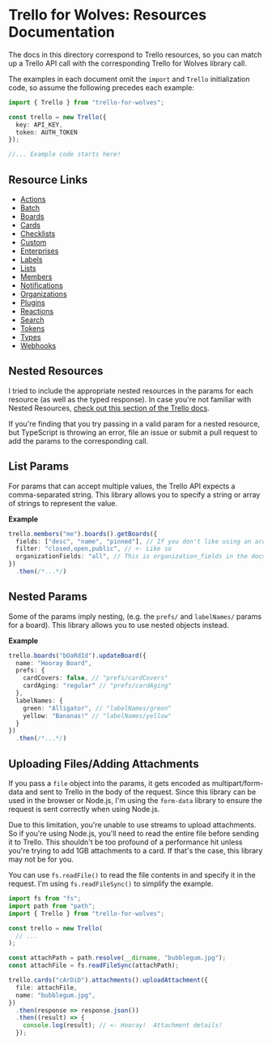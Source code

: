 # Trello for Wolves: Resources Documentation

The docs in this directory correspond to Trello resources, so you can match up a Trello API call with the corresponding Trello for Wolves library call.

The examples in each document omit the `import` and `Trello` initialization code, so assume the following precedes each example:

```typescript
import { Trello } from "trello-for-wolves";

const trello = new Trello({
  key: API_KEY,
  token: AUTH_TOKEN
});

//... Example code starts here!
```

## Resource Links

- [Actions](./actions.md)
- [Batch](./batch.md)
- [Boards](./boards.md)
- [Cards](./cards.md)
- [Checklists](./checklists.md)
- [Custom](./custom-fields.md)
- [Enterprises](./enterprises.md)
- [Labels](./labels.md)
- [Lists](./lists.md)
- [Members](./members.md)
- [Notifications](./notifications.md)
- [Organizations](./organizations.md)
- [Plugins](./plugins.md)
- [Reactions](./reactions.md)
- [Search](./search.md)
- [Tokens](./tokens.md)
- [Types](./types.md)
- [Webhooks](./webhooks.md)

## Nested Resources

I tried to include the appropriate nested resources in the params for each resource (as well as the typed response).
In case you're not familiar with Nested Resources, [check out this section of the Trello docs](https://developers.trello.com/reference#understanding-nested-resources).

If you're finding that you try passing in a valid param for a nested resource, but TypeScript is throwing an error, file an issue or submit a pull request to add the params to the corresponding call.

## List Params

For params that can accept multiple values, the Trello API expects a comma-separated string.
This library allows you to specify a string or array of strings to represent the value.

**Example**

```typescript
trello.members("me").boards().getBoards({
  fields: ["desc", "name", "pinned"], // If you don't like using an array, feel free to use a comma-separated string
  filter: "closed,open,public", // <- Like so
  organizationFields: "all", // This is organization_fields in the docs
})
  .then(/*...*/)
```

## Nested Params

Some of the params imply nesting, (e.g. the `prefs/` and `labelNames/` params for a board).
This library allows you to use nested objects instead.

**Example**

```typescript
trello.boards("bOaRdId").updateBoard({
  name: "Hooray Board",
  prefs: {
    cardCovers: false, // "prefs/cardCovers"
    cardAging: "regular" // "prefs/cardAging"
  },
  labelNames: {
    green: "Alligator", // "labelNames/green"
    yellow: "Bananas!" // "labelNames/yellow"
  }
})
  .then(/*...*/)
```

## Uploading Files/Adding Attachments

If you pass a `file` object into the params, it gets encoded as multipart/form-data and sent to Trello in the body of the request.
Since this library can be used in the browser or Node.js, I'm using the `form-data` library to ensure the request is sent correctly when using Node.js.

Due to this limitation, you're unable to use streams to upload attachments. So if you're using Node.js, you'll need to read the entire file before sending it to Trello. 
This shouldn't be too profound of a performance hit unless you're trying to add 1GB attachments to a card. If that's the case, this library may not be for you.

You can use `fs.readFile()` to read the file contents in and specify it in the request. I'm using `fs.readFileSync()` to simplify the example.

```typescript
import fs from "fs";
import path from "path";
import { Trello } from "trello-for-wolves";

const trello = new Trello(
  // ...
);

const attachPath = path.resolve(__dirname, "bubblegum.jpg");
const attachFile = fs.readFileSync(attachPath);

trello.cards("cArDiD").attachments().uploadAttachment({
  file: attachFile,
  name: "bubblegum.jpg",
})
  .then(response => response.json())
  .then((result) => {
    console.log(result); // <- Hooray!  Attachment details!
  });
```
